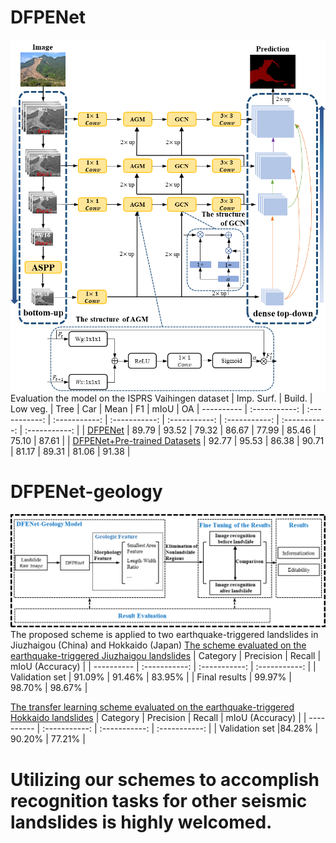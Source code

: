 # DFPENet
![The overview of DFPENet](DFPENet.png)
Evaluation the model on the ISPRS Vaihingen dataset
| Imp. Surf.	| Build. | Low veg. | Tree |	Car |	Mean | F1 |	mIoU |	OA
| ---------- | :-----------:  | :-----------: | :-----------: | :-----------: | :-----------: | :-----------: | :-----------: | :-----------: |
| [DFPENet](https://pan.baidu.com/s/17Iei_F87qQZPl9yjv8vNXQ)     | 89.79	| 93.52  |	79.32  |	86.67  |	77.99  |	85.46  |	75.10  |	87.61  |
| [DFPENet+Pre-trained Datasets](https://pan.baidu.com/s/1ZExwMqggLb33FJ7V-AtluQ) 	| 92.77 |	95.53 |	86.38 |	90.71 |	81.17 |	89.31 |	81.06 |	91.38 |

# DFPENet-geology
![Process flow of the recognition scheme for co-seismic landslides.](DFPENet-Geology.png)
The proposed scheme is applied to two earthquake-triggered landslides in Jiuzhaigou (China) and Hokkaido (Japan)
[The scheme evaluated on the earthquake-triggered Jiuzhaigou landslides](https://pan.baidu.com/s/1KeFKTCDff1nSmRqAfI286A)
| Category | Precision | Recall | mIoU (Accuracy) |
| ---------- | :-----------:  | :-----------: | :-----------: |
| Validation set | 91.09% | 91.46% | 83.95% |
| Final results | 99.97% | 98.70% |	98.67% |

[The transfer learning scheme evaluated on the earthquake-triggered Hokkaido landslides](https://pan.baidu.com/s/1lEkSMMe7RmHgwRAFTyHi1g)
| Category | Precision | Recall | mIoU (Accuracy) |
| ---------- | :-----------:  | :-----------: | :-----------: |
| Validation set |84.28% | 90.20% |	77.21% |

# Utilizing our schemes to accomplish recognition tasks for other seismic landslides is highly welcomed.

